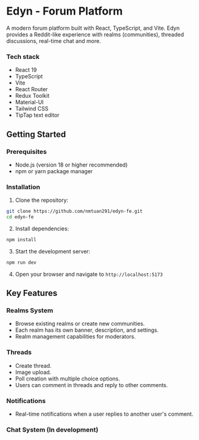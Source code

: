 # Edyn - Forum Platform

A modern forum platform built with React, TypeScript, and Vite. Edyn provides a Reddit-like experience with realms (communities), threaded discussions, real-time chat and more.

### Tech stack
- React 19
- TypeScript
- Vite
- React Router
- Redux Toolkit
- Material-UI
- Tailwind CSS
- TipTap text editor


## Getting Started

### Prerequisites
- Node.js (version 18 or higher recommended)
- npm or yarn package manager

### Installation

1. Clone the repository:
```bash
git clone https://github.com/nmtuan291/edyn-fe.git
cd edyn-fe
```

2. Install dependencies:
```bash
npm install
```

3. Start the development server:
```bash
npm run dev
```

4. Open your browser and navigate to `http://localhost:5173`


## Key Features

### Realms System
- Browse existing realms or create new communities.
- Each realm has its own banner, description, and settings.
- Realm management capabilities for moderators.

### Threads
- Create thread.
- Image upload.
- Poll creation with multiple choice options.
- Users can comment in threads and reply to other comments.

### Notifications
- Real-time notifications when a user replies to another user's comment.

### Chat System (In development)

